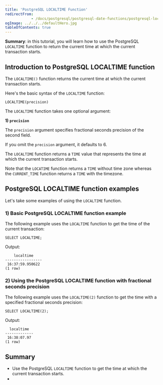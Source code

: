 ```yaml
---
title: 'PostgreSQL LOCALTIME Function'
redirectFrom: 
            - /docs/postgresql/postgresql-date-functions/postgresql-localtime/
ogImage: ../../../defaultHero.jpg
tableOfContents: true
---
```


**Summary**: in this tutorial, you will learn how to use the PostgreSQL `LOCALTIME` function to return the current time at which the current transaction starts.



## Introduction to PostgreSQL LOCALTIME function



The `LOCALTIME()` function returns the current time at which the current transaction starts.



Here's the basic syntax of the `LOCALTIME` function:



```
LOCALTIME(precision)
```



The `LOCALTIME` function takes one optional argument:



**1) `precision`**



The `precision` argument specifies fractional seconds precision of the second field.



If you omit the `precision` argument, it defaults to 6.



The `LOCALTIME` function returns a `TIME` value that represents the time at which the current transaction starts.



Note that the `LOCATIME` function returns a `TIME` without time zone whereas the `CURRENT_TIME` function returns a `TIME` with the timezone.



## PostgreSQL LOCALTIME function examples



Let's take some examples of using the `LOCALTIME` function.



### 1) Basic PostgreSQL LOCALTIME function example



The following example uses the `LOCALTIME` function to get the time of the current transaction:



```
SELECT LOCALTIME;
```



Output:



```
    localtime
-----------------
 16:37:59.950622
(1 row)
```



### 2) Using the PostgreSQL LOCALTIME function with fractional seconds precision



The following example uses the `LOCALTIME(2)` function to get the time with a specified fractional seconds precision:



```
SELECT LOCALTIME(2);
```



Output:



```
  localtime
-------------
 16:38:07.97
(1 row)
```



## Summary



- Use the PostgreSQL `LOCALTIME` function to get the time at which the current transaction starts.
- 
